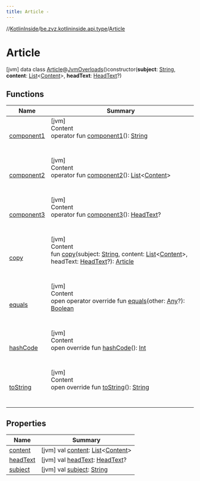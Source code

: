 ```yaml
---
title: Article -
---
```

//[KotlinInside](../../index.md)/[be.zvz.kotlininside.api.type](../index.md)/[Article](index.md)



# Article  
 [jvm] data class [Article](index.md)@[JvmOverloads](https://kotlinlang.org/api/latest/jvm/stdlib/kotlin.jvm/-jvm-overloads/index.html)()constructor(**subject**: [String](https://kotlinlang.org/api/latest/jvm/stdlib/kotlin/-string/index.html), **content**: [List](https://kotlinlang.org/api/latest/jvm/stdlib/kotlin.collections/-list/index.html)<[Content](../../be.zvz.kotlininside.api.type.content/-content/index.md)>, **headText**: [HeadText](../-head-text/index.md)?)   


## Functions  
  
|  Name|  Summary| 
|---|---|
| [component1](component1.md)| [jvm]  <br>Content  <br>operator fun [component1](component1.md)(): [String](https://kotlinlang.org/api/latest/jvm/stdlib/kotlin/-string/index.html)  <br><br><br>
| [component2](component2.md)| [jvm]  <br>Content  <br>operator fun [component2](component2.md)(): [List](https://kotlinlang.org/api/latest/jvm/stdlib/kotlin.collections/-list/index.html)<[Content](../../be.zvz.kotlininside.api.type.content/-content/index.md)>  <br><br><br>
| [component3](component3.md)| [jvm]  <br>Content  <br>operator fun [component3](component3.md)(): [HeadText](../-head-text/index.md)?  <br><br><br>
| [copy](copy.md)| [jvm]  <br>Content  <br>fun [copy](copy.md)(subject: [String](https://kotlinlang.org/api/latest/jvm/stdlib/kotlin/-string/index.html), content: [List](https://kotlinlang.org/api/latest/jvm/stdlib/kotlin.collections/-list/index.html)<[Content](../../be.zvz.kotlininside.api.type.content/-content/index.md)>, headText: [HeadText](../-head-text/index.md)?): [Article](index.md)  <br><br><br>
| [equals](https://kotlinlang.org/api/latest/jvm/stdlib/kotlin/-any/equals.html)| [jvm]  <br>Content  <br>open operator override fun [equals](https://kotlinlang.org/api/latest/jvm/stdlib/kotlin/-any/equals.html)(other: [Any](https://kotlinlang.org/api/latest/jvm/stdlib/kotlin/-any/index.html)?): [Boolean](https://kotlinlang.org/api/latest/jvm/stdlib/kotlin/-boolean/index.html)  <br><br><br>
| [hashCode](https://kotlinlang.org/api/latest/jvm/stdlib/kotlin/-any/hash-code.html)| [jvm]  <br>Content  <br>open override fun [hashCode](https://kotlinlang.org/api/latest/jvm/stdlib/kotlin/-any/hash-code.html)(): [Int](https://kotlinlang.org/api/latest/jvm/stdlib/kotlin/-int/index.html)  <br><br><br>
| [toString](https://kotlinlang.org/api/latest/jvm/stdlib/kotlin/-any/to-string.html)| [jvm]  <br>Content  <br>open override fun [toString](https://kotlinlang.org/api/latest/jvm/stdlib/kotlin/-any/to-string.html)(): [String](https://kotlinlang.org/api/latest/jvm/stdlib/kotlin/-string/index.html)  <br><br><br>


## Properties  
  
|  Name|  Summary| 
|---|---|
| [content](index.md#be.zvz.kotlininside.api.type/Article/content/#/PointingToDeclaration/)|  [jvm] val [content](index.md#be.zvz.kotlininside.api.type/Article/content/#/PointingToDeclaration/): [List](https://kotlinlang.org/api/latest/jvm/stdlib/kotlin.collections/-list/index.html)<[Content](../../be.zvz.kotlininside.api.type.content/-content/index.md)>   <br>
| [headText](index.md#be.zvz.kotlininside.api.type/Article/headText/#/PointingToDeclaration/)|  [jvm] val [headText](index.md#be.zvz.kotlininside.api.type/Article/headText/#/PointingToDeclaration/): [HeadText](../-head-text/index.md)?   <br>
| [subject](index.md#be.zvz.kotlininside.api.type/Article/subject/#/PointingToDeclaration/)|  [jvm] val [subject](index.md#be.zvz.kotlininside.api.type/Article/subject/#/PointingToDeclaration/): [String](https://kotlinlang.org/api/latest/jvm/stdlib/kotlin/-string/index.html)   <br>

